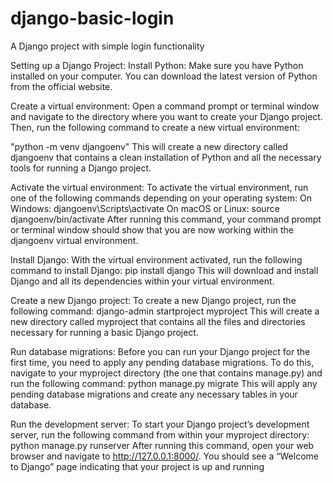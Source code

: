 # django-basic-login
A Django project with simple login functionality

Setting up a Django Project:
Install Python: Make sure you have Python installed on your computer. You can download the latest version of Python from the official website.

Create a virtual environment: Open a command prompt or terminal window and navigate to the directory where you want to create your Django project. Then, run the following command to create a new virtual environment:

"python -m venv djangoenv"
This will create a new directory called djangoenv that contains a clean installation of Python and all the necessary tools for running a Django project.

Activate the virtual environment: To activate the virtual environment, run one of the following commands depending on your operating system:
On Windows:
djangoenv\Scripts\activate
On macOS or Linux:
source djangoenv/bin/activate
After running this command, your command prompt or terminal window should show that you are now working within the djangoenv virtual environment.

Install Django: With the virtual environment activated, run the following command to install Django:
pip install django
This will download and install Django and all its dependencies within your virtual environment.

Create a new Django project: To create a new Django project, run the following command:
django-admin startproject myproject
This will create a new directory called myproject that contains all the files and directories necessary for running a basic Django project.

Run database migrations: Before you can run your Django project for the first time, you need to apply any pending database migrations. To do this, navigate to your myproject directory (the one that contains manage.py) and run the following command:
python manage.py migrate
This will apply any pending database migrations and create any necessary tables in your database.

Run the development server: To start your Django project’s development server, run the following command from within your myproject directory:
python manage.py runserver
After running this command, open your web browser and navigate to http://127.0.0.1:8000/. You should see a “Welcome to Django” page indicating that your project is up and running

